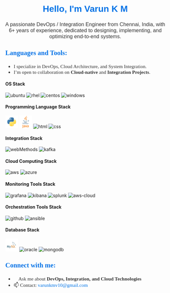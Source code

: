 <!-- Header Section -->
<h1 align="center" style="color:#0073e6; font-family:Arial; font-weight:600;">Hello, I'm <a href="https://www.linkedin.com/in/varunkandukuri18/" style="color:#0073e6; text-decoration:none;">Varun K M</a></h1>
<h3 align="center" style="color:#333333; font-family:Arial; font-weight:400;">A passionate DevOps / Integration Engineer from Chennai, India, with 6+ years of experience, dedicated to designing, implementing, and optimizing end-to-end systems.</h3>

<!-- Languages and Tools Section -->
<h3 align="left" style="font-family:Verdana; font-size:1.5em; color:#0073e6;">Languages and Tools:</h3>

<ul style="color:#333333; font-family:Verdana; font-size:1.1em;">
    <li>I specialize in DevOps, Cloud Architecture, and System Integration.</li>
    <li>I’m open to collaboration on <b>Cloud-native</b> and <b>Integration Projects</b>.</li>
</ul>

#### OS Stack
<p align="left">
    <img src="https://www.vectorlogo.zone/logos/ubuntu/ubuntu-icon.svg" alt="ubuntu" title="ubuntu" width="40" height="40"/>  
    <img src="https://www.vectorlogo.zone/logos/redhat/redhat-icon.svg" alt="rhel" title="rhel" width="40" height="40"/> 
    <img src="https://www.vectorlogo.zone/logos/centos/centos-icon.svg" alt="centos" title="centos" width="40" height="40"/>  
    <img src="https://www.vectorlogo.zone/logos/microsoft/microsoft-ar21.svg" alt="windows" title="windows" width="40" height="40"/>
</p>

#### Programming Language Stack
<p align="left">
    <img src="https://raw.githubusercontent.com/github/explore/80688e429a7d4ef2fca1e82350fe8e3517d3494d/topics/python/python.png" alt="python" title="python" width="40" height="40"/> 
    <img src="https://raw.githubusercontent.com/github/explore/80688e429a7d4ef2fca1e82350fe8e3517d3494d/topics/java/java.png" alt="java" title="java" width="40" height="40"/> 
    <img src="https://www.vectorlogo.zone/logos/w3_html5/w3_html5-icon.svg" alt="html" title="html" width="40" height="40"/>
    <img src="https://www.vectorlogo.zone/logos/w3_css/w3_css-official.svg" alt="css" title="css" width="40" height="40"/>
</p>

#### Integration Stack
<p align="left">
    <img src="https://www.vectorlogo.zone/logos/softwareag/softwareag-ar21.svg" alt="webMethods" title="webMethods" width="40" height="40"/> 
    <img src="https://www.vectorlogo.zone/logos/apache_kafka/apache_kafka-ar21.svg" alt="kafka" title="kafka" width="40" height="40"/>
</p>

#### Cloud Computing Stack
<p align="left">
    <img src="https://www.vectorlogo.zone/logos/amazon_aws/amazon_aws-icon.svg" alt="aws" title="AWS" width="40" height="40"/> 
    <img src="https://www.vectorlogo.zone/logos/microsoft_azure/microsoft_azure-icon.svg" alt="azure" title="Azure" width="40" height="40"/>
</p>

#### Monitoring Tools Stack
<p align="left">
    <img src="https://www.vectorlogo.zone/logos/grafana/grafana-icon.svg" alt="grafana" title="grafana" width="40" height="40"/> 
    <img src="https://www.vectorlogo.zone/logos/elasticco_kibana/elasticco_kibana-icon.svg" alt="kibana" title="kibana" width="40" height="40"/> 
    <img src="https://www.vectorlogo.zone/logos/splunk/splunk-icon.svg" alt="splunk" title="splunk" width="40" height="40"/>
    <img src="https://www.vectorlogo.zone/logos/amazon_aws/amazon_aws-icon.svg" alt="aws-cloud" title="AWS Cloud Monitoring" width="40" height="40"/>
</p>

#### Orchestration Tools Stack
<p align="left">
    <img src="https://www.vectorlogo.zone/logos/github/github-icon.svg" alt="github" title="github" width="40" height="40"/> 
    <img src="https://www.vectorlogo.zone/logos/ansible/ansible-icon.svg" alt="ansible" title="ansible" width="40" height="40"/> 
</p>

#### Database Stack
<p align="left">
    <img src="https://raw.githubusercontent.com/github/explore/80688e429a7d4ef2fca1e82350fe8e3517d3494d/topics/mysql/mysql.png" alt="mysql" title="mysql" width="40" height="40"/> 
    <img src="https://www.vectorlogo.zone/logos/oracle/oracle-icon.svg" alt="oracle" title="oracle" width="40" height="40"/>  
    <img src="https://www.vectorlogo.zone/logos/mongodb/mongodb-icon.svg" alt="mongodb" title="mongodb" width="40" height="40"/> 
</p>

<!-- Contact Section -->
<h3 align="left" style="font-family:Verdana; font-size:1.5em; color:#0073e6;">Connect with me:</h3>

<ul style="color:#333333; font-family:Verdana; font-size:1.1em;">
    <li>💬 Ask me about <b>DevOps, Integration, and Cloud Technologies</b></li>
    <li>📫 Contact: <a href="mailto:varunkmv10@gmail.com" style="color:#0073e6; text-decoration:none;">varunkmv10@gmail.com</a></li>
</ul>
